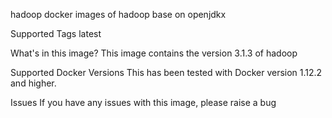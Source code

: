 hadoop
docker images of hadoop base on openjdkx

Supported Tags
latest

What's in this image?
This image contains the version 3.1.3 of hadoop

Supported Docker Versions
This has been tested with Docker version 1.12.2 and higher.

Issues
If you have any issues with this image, please raise a bug
